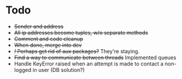 # Todo
* ~~Sender and address~~
* ~~All ip addresses become tuples, w/o separate methods~~
* ~~Comment and code cleanup~~
* ~~When done, merge into dev~~
* ~~*!* Perhaps get rid of aux packages?~~ They're staying.
* ~~Find a way to communicate between threads~~ Implemented queues
* Handle KeyError raised when an attempt is made to contact a non-logged in user (DB solution?)